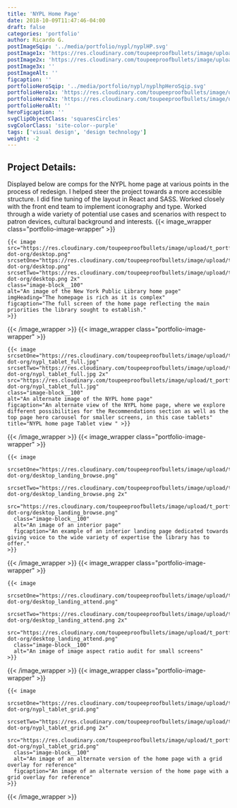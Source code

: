 ```yaml
---
title: 'NYPL Home Page'
date: 2018-10-09T11:47:46-04:00
draft: false
categories: 'portfolio'
author: Ricardo G.
postImageSqip: '../media/portfolio/nypl/nyplHP.svg'
postImage1x: 'https://res.cloudinary.com/toupeeproofbullets/image/upload/t_hp_portfolio/v1548722310/nypl-dot-org/desktop.png'
postImage2x: 'https://res.cloudinary.com/toupeeproofbullets/image/upload/t_hp_portfolio_2x/v1548722310/nypl-dot-org/desktop.png'
postImage3x: ''
postImageAlt: ''
figcaption: ''
portfolioHeroSqip: '../media/portfolio/nypl/nyplhpHeroSqip.svg'
portfolioHero1x: 'https://res.cloudinary.com/toupeeproofbullets/image/upload/t_portfolio_hero_16_9/v1548722310/nypl-dot-org/desktop.png'
portfolioHero2x: 'https://res.cloudinary.com/toupeeproofbullets/image/upload/t_portfolio_hero_2x/v1548722310/nypl-dot-org/desktop.png'
portfolioHeroAlt: ''
heroFigcaption: ''
svgClipObjectClass: 'squaresCircles'
svgColorClass: 'site-color--purple'
tags: ['visual design', 'design technology']
weight: -2
---
```

## Project Details:
Displayed below are comps for the NYPL home page at various points in the process of redesign. 
I helped steer the project towards a more accessible structure.
I did fine tuning of the layout in React and SASS.
Worked closely with the front end team to implement iconography and type. 
Worked through a wide variety of potential use cases and scenarios with respect to patron devices, cultural background and interests.
{{< image_wrapper class="portfolio-image-wrapper" >}}

    {{< image
    src="https://res.cloudinary.com/toupeeproofbullets/image/upload/t_portfolio_full/v1548722310/nypl-dot-org/desktop.png"
    srcsetOne="https://res.cloudinary.com/toupeeproofbullets/image/upload/t_portfolio_full/v1548722310/nypl-dot-org/desktop.png"
    srcsetTwo="https://res.cloudinary.com/toupeeproofbullets/image/upload/t_portfolio_full_size_2x/v1548722310/nypl-dot-org/desktop.png 2x"
    class="image-block__100"
    alt="An image of the New York Public Library home page"
    imgHeading="The homepage is rich as it is complex"
    figcaption="The full screen of the home page reflecting the main priorities the library sought to establish."
    >}}

{{< /image_wrapper >}}
{{< image_wrapper class="portfolio-image-wrapper" >}}

    {{< image
    srcsetOne="https://res.cloudinary.com/toupeeproofbullets/image/upload/t_portfolio_full/v1548722296/nypl-dot-org/nypl_tablet_full.jpg"
    srcsetTwo="https://res.cloudinary.com/toupeeproofbullets/image/upload/t_portfolio_full_size_2x/v1548722296/nypl-dot-org/nypl_tablet_full.jpg 2x"
    src="https://res.cloudinary.com/toupeeproofbullets/image/upload/t_portfolio_full/v1548722296/nypl-dot-org/nypl_tablet_full.jpg"
    class="image-block__100"
    alt="An alternate image of the NYPL home page"
    figcaption="An alternate view of the NYPL home page, where we explore different possibilities for the Recommendations section as well as the top page hero carousel for smaller screens, in this case tablets" title="NYPL home page Tablet view " >}}

{{< /image_wrapper >}}
{{< image_wrapper class="portfolio-image-wrapper" >}}

    {{< image
      srcsetOne="https://res.cloudinary.com/toupeeproofbullets/image/upload/t_portfolio_full/v1548722313/nypl-dot-org/desktop_landing_browse.png"
      srcsetTwo="https://res.cloudinary.com/toupeeproofbullets/image/upload/t_portfolio_full_size_2x/v1548722313/nypl-dot-org/desktop_landing_browse.png 2x"
      src="https://res.cloudinary.com/toupeeproofbullets/image/upload/t_portfolio_full/v1548722313/nypl-dot-org/desktop_landing_browse.png"
      class="image-block__100"
      alt="An image of an interior page"
      figcaption="An example of an interior landing page dedicated towards giving voice to the wide variety of expertise the library has to offer."
    >}}

{{< /image_wrapper >}}
{{< image_wrapper class="portfolio-image-wrapper" >}}

    {{< image
      srcsetOne="https://res.cloudinary.com/toupeeproofbullets/image/upload/t_portfolio_full/v1549840263/nypl-dot-org/desktop_landing_attend.png"
      srcsetTwo="https://res.cloudinary.com/toupeeproofbullets/image/upload/t_portfolio_full_size_2x/v1549840263/nypl-dot-org/desktop_landing_attend.png 2x"
      src="https://res.cloudinary.com/toupeeproofbullets/image/upload/t_portfolio_full/v1549840263/nypl-dot-org/desktop_landing_attend.png"
      class="image-block__100"
      alt="An image of image aspect ratio audit for small screens"
    >}}

{{< /image_wrapper >}}
{{< image_wrapper class="portfolio-image-wrapper" >}}
    
    {{< image
      srcsetOne="https://res.cloudinary.com/toupeeproofbullets/image/upload/t_portfolio_full/v1548722309/nypl-dot-org/nypl_tablet_grid.png"
      srcsetTwo="https://res.cloudinary.com/toupeeproofbullets/image/upload/t_portfolio_full_size_2x/v1548722309/nypl-dot-org/nypl_tablet_grid.png 2x"
      src="https://res.cloudinary.com/toupeeproofbullets/image/upload/t_portfolio_full/v1548722309/nypl-dot-org/nypl_tablet_grid.png"
      class="image-block__100"
      alt="An image of an alternate version of the home page with a grid overlay for reference"
      figcaption="An image of an alternate version of the home page with a grid overlay for reference"
    >}}

{{< /image_wrapper >}}

